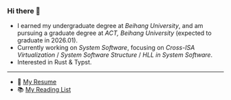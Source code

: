 ### Hi there 👋

- I earned my undergraduate degree at *Beihang University*, and am pursuing a graduate degree at *ACT, Beihang University* (expected to graduate in 2026.01).
- Currently working on *System Software*, focusing on *Cross-ISA Virtualization* / *System Software Structure* / *HLL in System Software*.
- Interested in Rust & Typst.

-----------

- 📝 [My Resume](https://coekjan.github.io/resume)
- 📚 [My Reading List](https://coekjan.github.io/reading-list)
